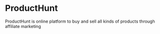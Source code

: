 # ProductHunt
ProductHunt is online platform to buy and sell all kinds of products through affiliate marketing
